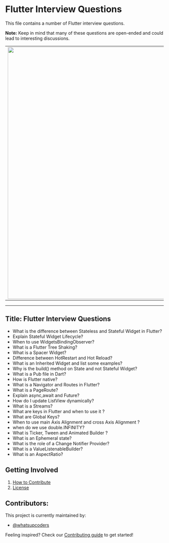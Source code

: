 # Flutter Interview Questions

This file contains a number of Flutter interview questions. 

**Note:** Keep in mind that many of these questions are open-ended and could lead to interesting discussions.


<a href="https://github.com/whatsupcoders/Flutter-Interview-Questions/blob/master/Source.md">
<div style="text-align: center">
    <table>
        <tr>
            <td style="text-align: center">
                    <img src="https://github.com/whatsupcoders/Flutter-Interview-Questions/blob/master/assets/Flutter%20Thumbnail.png" width="800"/>
            </td>            
      </tr>
  </table>
  </div>
</a>


---
Title: Flutter Interview Questions
---

* What is the difference between Stateless and Stateful Widget in Flutter?
* Explain Stateful Widget Lifecycle?
* When to use WidgetsBindingObserver?
* What is a Flutter Tree Shaking?
* What is a Spacer Widget?
* Difference between HotRestart and Hot Reload?
* What is an Inherited Widget and list some examples?
* Why is the build() method on State and not Stateful Widget?
* What is a Pub file in Dart?
* How is Flutter native?
* What is a Navigator and Routes in Flutter?
* What is a PageRoute?
* Explain async,await and Future?
* How do I update ListView dynamically?
* What is a Streams?
* What are keys in Flutter and when to use it ?
* What are Global Keys?
* When to use main Axis Alignment and cross Axis Alignment ?
* when do we use double.INFINITY?
* What is Ticker, Tween and Animated Builder ?
* What is an Ephemeral state?
* What is the role of a Change Notifier Provider?
* What is a ValueListenableBuilder?
* What is an AspectRatio?




## Getting Involved

  1. [How to Contribute](https://github.com/whatsupcoders/Flutter-Interview-Questions/blob/master/CONTRIBUTING.md)
  1. [License](https://github.com/whatsupcoders/Flutter-Interview-Questions/blob/master/LICENSE.md)

## Contributors:

This project is currently maintained by:

- [@whatsupcoders](https://github.com/whatsupcoders)


Feeling inspired? Check our [Contributing guide](https://github.com/whatsupcoders/Flutter-Interview-Questions/blob/master/CONTRIBUTING.md) to get started!
